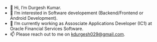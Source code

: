- 👋 Hi, I’m Durgesh Kumar.
- 👀 I’m interested in Software developement (Backend/Frontend or Android Development).
- 🌱 I’m currently working as Assosciate Applications Developer (IC1) at Oracle Financial Services Software.
- 📫 Please reach out to me on kdurgesh029@gmail.com.

<!---
Durgesh-Kumar-241/Durgesh-Kumar-241 is a ✨ special ✨ repository because its `README.md` (this file) appears on your GitHub profile.
You can click the Preview link to take a look at your changes.
--->
